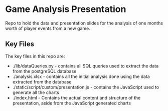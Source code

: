 # Game Analysis Presentation

Repo to hold the data and presentation slides for the analysis of one months worth of player events from a new game.

## Key Files

The key files in this repo are:
 - ./lib/dataQueries.py - contains all SQL queries used to extract the data from the postgreSQL database
 - ./analysis.xlsx - contains all the initial analysis done using the data extracted from the database
 - ./static/script/custom/presentation.js - contains the JavaScript used to generate all the charts
 - ./index.html - Contains the actual content and structure of the presentation, aside from the JavaScript generated charts
